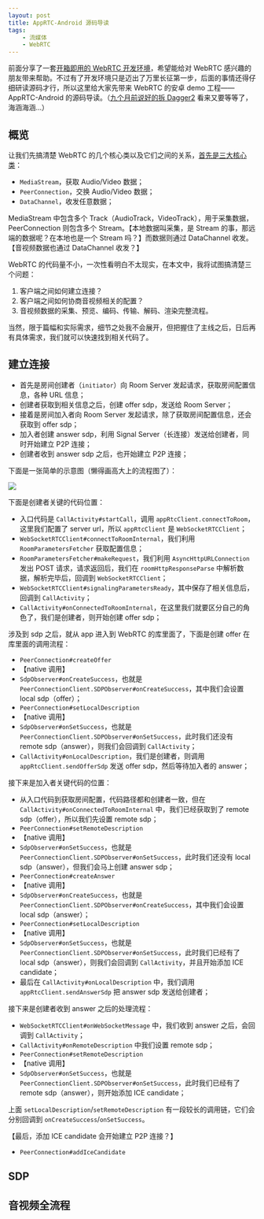 ```yaml
---
layout: post
title: AppRTC-Android 源码导读
tags:
    - 流媒体
    - WebRTC
---
```


前面分享了一套[开箱即用的 WebRTC 开发环境](/2017/06/17/out-of-the-box-webrtc-dev-env/)，希望能给对 WebRTC 感兴趣的朋友带来帮助。不过有了开发环境只是迈出了万里长征第一步，后面的事情还得仔细研读源码才行，所以这里给大家先带来 WebRTC 的安卓 demo 工程—— AppRTC-Android 的源码导读。（[九个月前说好的拆 Dagger2](/2016/09/15/Understand-RxJava/) 看来又要等等了，海涵海涵...）

## 概览

让我们先搞清楚 WebRTC 的几个核心类以及它们之间的关系，[首先是三大核心类](https://www.youtube.com/watch?v=p2HzZkd2A40)：

+ `MediaStream`，获取 Audio/Video 数据；
+ `PeerConnection`，交换 Audio/Video 数据；
+ `DataChannel`，收发任意数据；

MediaStream 中包含多个 Track（AudioTrack，VideoTrack），用于采集数据，PeerConnection 则包含多个 Stream。【本地数据叫采集，是 Stream 的事，那远端的数据呢？在本地也是一个 Stream 吗？】而数据则通过 DataChannel 收发。【音视频数据也通过 DataChannel 收发？】

WebRTC 的代码量不小，一次性看明白不太现实，在本文中，我将试图搞清楚三个问题：

1. 客户端之间如何建立连接？
2. 客户端之间如何协商音视频相关的配置？
3. 音视频数据的采集、预览、编码、传输、解码、渲染完整流程。

当然，限于篇幅和实际需求，细节之处我不会展开，但把握住了主线之后，日后再有具体需求，我们就可以快速找到相关代码了。

## 建立连接

+ 首先是房间创建者（`initiator`）向 Room Server 发起请求，获取房间配置信息，各种 URL 信息；
+ 创建者获取到相关信息之后，创建 offer sdp，发送给 Room Server；
+ 接着是房间加入者向 Room Server 发起请求，除了获取房间配置信息，还会获取到 offer sdp；
+ 加入者创建 answer sdp，利用 Signal Server（长连接）发送给创建者，同时开始建立 P2P 连接；
+ 创建者收到 answer sdp 之后，也开始建立 P2P 连接；

下面是一张简单的示意图（懒得画高大上的流程图了）：

![](https://imgs.piasy.com/2017-07-05-webrtc_connect.jpeg)

下面是创建者关键的代码位置：

+ 入口代码是 `CallActivity#startCall`，调用 `appRtcClient.connectToRoom`，这里我们配置了 server url，所以 `appRtcClient` 是 `WebSocketRTCClient`；
+ `WebSocketRTCClient#connectToRoomInternal`，我们利用 `RoomParametersFetcher` 获取配置信息；
+ `RoomParametersFetcher#makeRequest`，我们利用 `AsyncHttpURLConnection` 发出 POST 请求，请求返回后，我们在 `roomHttpResponseParse` 中解析数据，解析完毕后，回调到 `WebSocketRTCClient`；
+ `WebSocketRTCClient#signalingParametersReady`，其中保存了相关信息后，回调到 `CallActivity`；
+ `CallActivity#onConnectedToRoomInternal`，在这里我们就要区分自己的角色了，我们是创建者，则开始创建 offer sdp；

涉及到 sdp 之后，就从 app 进入到 WebRTC 的库里面了，下面是创建 offer 在库里面的调用流程：

+ `PeerConnection#createOffer`
+ 【native 调用】
+ `SdpObserver#onCreateSuccess`，也就是 `PeerConnectionClient.SDPObserver#onCreateSuccess`，其中我们会设置 local sdp（offer）；
+ `PeerConnection#setLocalDescription`
+ 【native 调用】
+ `SdpObserver#onSetSuccess`，也就是 `PeerConnectionClient.SDPObserver#onSetSuccess`，此时我们还没有 remote sdp（answer），则我们会回调到 `CallActivity`；
+ `CallActivity#onLocalDescription`，我们是创建者，则调用 `appRtcClient.sendOfferSdp` 发送 offer sdp，然后等待加入者的 answer；

接下来是加入者关键代码的位置：

+ 从入口代码到获取房间配置，代码路径都和创建者一致，但在 `CallActivity#onConnectedToRoomInternal` 中，我们已经获取到了 remote sdp（offer），所以我们先设置 remote sdp；
+ `PeerConnection#setRemoteDescription`
+ 【native 调用】
+ `SdpObserver#onSetSuccess`，也就是 `PeerConnectionClient.SDPObserver#onSetSuccess`，此时我们还没有 local sdp（answer），但我们会马上创建 answer sdp；
+ `PeerConnection#createAnswer`
+ 【native 调用】
+ `SdpObserver#onCreateSuccess`，也就是 `PeerConnectionClient.SDPObserver#onCreateSuccess`，其中我们会设置 local sdp（answer）；
+ `PeerConnection#setLocalDescription`
+ 【native 调用】
+ `SdpObserver#onSetSuccess`，也就是 `PeerConnectionClient.SDPObserver#onSetSuccess`，此时我们已经有了 local sdp（answer），则我们会回调到 `CallActivity`，并且开始添加 ICE candidate；
+ 最后在 `CallActivity#onLocalDescription` 中，我们调用 `appRtcClient.sendAnswerSdp` 把 answer sdp 发送给创建者；

接下来是创建者收到 answer 之后的处理流程：

+ `WebSocketRTCClient#onWebSocketMessage` 中，我们收到 answer 之后，会回调到 `CallActivity`；
+ `CallActivity#onRemoteDescription` 中我们设置 remote sdp；
+ `PeerConnection#setRemoteDescription`
+ 【native 调用】
+ `SdpObserver#onSetSuccess`，也就是 `PeerConnectionClient.SDPObserver#onSetSuccess`，此时我们已经有了 remote sdp（answer），则开始添加 ICE candidate；

上面 `setLocalDescription`/`setRemoteDescription` 有一段较长的调用链，它们会分别回调到 `onCreateSuccess`/`onSetSuccess`。

【最后，添加 ICE candidate 会开始建立 P2P 连接？】

+ `PeerConnection#addIceCandidate`

## SDP

## 音视频全流程


